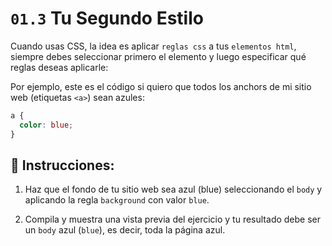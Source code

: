 # `01.3` Tu Segundo Estilo

Cuando usas CSS, la idea es aplicar `reglas css` a tus `elementos html`, siempre debes seleccionar primero el elemento y luego especificar qué reglas deseas aplicarle:

Por ejemplo, este es el código si quiero que todos los anchors de mi sitio web (etiquetas `<a>`) sean azules:

```css
a {
  color: blue;
}
```

## 📝 Instrucciones:

1. Haz que el fondo de tu sitio web sea azul (blue) seleccionando el `body` y aplicando la regla `background` con valor `blue`.

2. Compila y muestra una vista previa del ejercicio y tu resultado debe ser un `body` azul (`blue`), es decir, toda la página azul.
